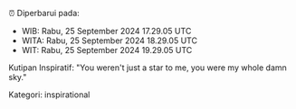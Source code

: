 ⏰ Diperbarui pada:
- WIB: Rabu, 25 September 2024 17.29.05 UTC
- WITA: Rabu, 25 September 2024 18.29.05 UTC
- WIT: Rabu, 25 September 2024 19.29.05 UTC

Kutipan Inspiratif:
"You weren't just a star to me, you were my whole damn sky."


Kategori: inspirational

